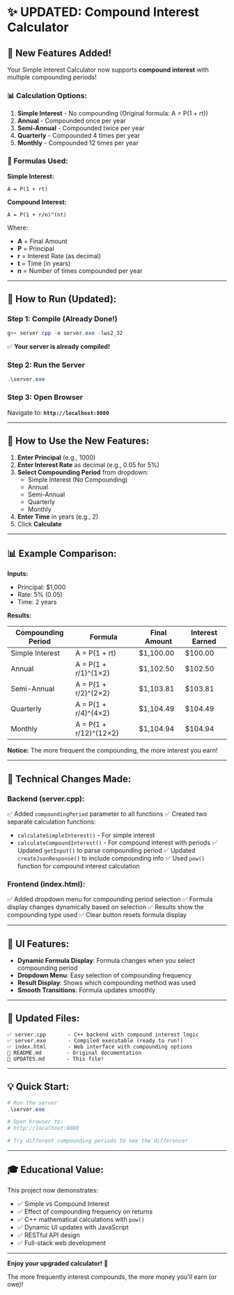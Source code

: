 # ✨ UPDATED: Compound Interest Calculator

## 🎉 New Features Added!

Your Simple Interest Calculator now supports **compound interest** with multiple compounding periods!

### 📊 Calculation Options:

1. **Simple Interest** - No compounding (Original formula: A = P(1 + rt))
2. **Annual** - Compounded once per year
3. **Semi-Annual** - Compounded twice per year
4. **Quarterly** - Compounded 4 times per year
5. **Monthly** - Compounded 12 times per year

### 📐 Formulas Used:

**Simple Interest:**

```
A = P(1 + rt)
```

**Compound Interest:**

```
A = P(1 + r/n)^(nt)
```

Where:

- **A** = Final Amount
- **P** = Principal
- **r** = Interest Rate (as decimal)
- **t** = Time (in years)
- **n** = Number of times compounded per year

---

## 🚀 How to Run (Updated):

### Step 1: Compile (Already Done!)

```powershell
g++ server.cpp -o server.exe -lws2_32
```

✅ **Your server is already compiled!**

### Step 2: Run the Server

```powershell
.\server.exe
```

### Step 3: Open Browser

Navigate to: **`http://localhost:8080`**

---

## 🎯 How to Use the New Features:

1. **Enter Principal** (e.g., 1000)
2. **Enter Interest Rate** as decimal (e.g., 0.05 for 5%)
3. **Select Compounding Period** from dropdown:
   - Simple Interest (No Compounding)
   - Annual
   - Semi-Annual
   - Quarterly
   - Monthly
4. **Enter Time** in years (e.g., 2)
5. Click **Calculate**

---

## 📊 Example Comparison:

**Inputs:**

- Principal: $1,000
- Rate: 5% (0.05)
- Time: 2 years

**Results:**

| Compounding Period | Formula                | Final Amount | Interest Earned |
| ------------------ | ---------------------- | ------------ | --------------- |
| Simple Interest    | A = P(1 + rt)          | $1,100.00    | $100.00         |
| Annual             | A = P(1 + r/1)^(1×2)   | $1,102.50    | $102.50         |
| Semi-Annual        | A = P(1 + r/2)^(2×2)   | $1,103.81    | $103.81         |
| Quarterly          | A = P(1 + r/4)^(4×2)   | $1,104.49    | $104.49         |
| Monthly            | A = P(1 + r/12)^(12×2) | $1,104.94    | $104.94         |

**Notice:** The more frequent the compounding, the more interest you earn!

---

## 🔧 Technical Changes Made:

### Backend (server.cpp):

✅ Added `compoundingPeriod` parameter to all functions
✅ Created two separate calculation functions:

- `calculateSimpleInterest()` - For simple interest
- `calculateCompoundInterest()` - For compound interest with periods
  ✅ Updated `getInput()` to parse compounding period
  ✅ Updated `createJsonResponse()` to include compounding info
  ✅ Used `pow()` function for compound interest calculation

### Frontend (index.html):

✅ Added dropdown menu for compounding period selection
✅ Formula display changes dynamically based on selection
✅ Results show the compounding type used
✅ Clear button resets formula display

---

## 🎨 UI Features:

- **Dynamic Formula Display**: Formula changes when you select compounding period
- **Dropdown Menu**: Easy selection of compounding frequency
- **Result Display**: Shows which compounding method was used
- **Smooth Transitions**: Formula updates smoothly

---

## 📁 Updated Files:

```
✅ server.cpp       - C++ backend with compound interest logic
✅ server.exe       - Compiled executable (ready to run!)
✅ index.html       - Web interface with compounding options
📄 README.md        - Original documentation
📄 UPDATES.md       - This file!
```

---

## 💡 Quick Start:

```powershell
# Run the server
.\server.exe

# Open browser to:
# http://localhost:8080

# Try different compounding periods to see the difference!
```

---

## 🎓 Educational Value:

This project now demonstrates:

- ✅ Simple vs Compound Interest
- ✅ Effect of compounding frequency on returns
- ✅ C++ mathematical calculations with `pow()`
- ✅ Dynamic UI updates with JavaScript
- ✅ RESTful API design
- ✅ Full-stack web development

---

**Enjoy your upgraded calculator!** 🎉

The more frequently interest compounds, the more money you'll earn (or owe)!
